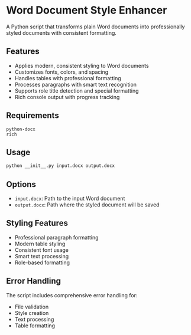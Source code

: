 # Word Document Style Enhancer

A Python script that transforms plain Word documents into professionally styled documents with consistent formatting.

## Features

- Applies modern, consistent styling to Word documents
- Customizes fonts, colors, and spacing
- Handles tables with professional formatting
- Processes paragraphs with smart text recognition
- Supports role title detection and special formatting
- Rich console output with progress tracking

## Requirements

```
python-docx
rich
```

## Usage

```bash
python __init__.py input.docx output.docx
```

## Options

- `input.docx`: Path to the input Word document
- `output.docx`: Path where the styled document will be saved

## Styling Features

- Professional paragraph formatting
- Modern table styling
- Consistent font usage
- Smart text processing
- Role-based formatting

## Error Handling

The script includes comprehensive error handling for:
- File validation
- Style creation
- Text processing
- Table formatting